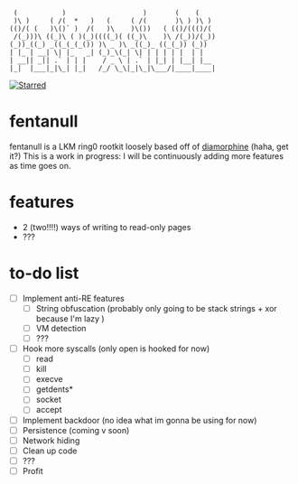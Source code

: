 ```
 (           )                   )       (    (     
 )\ )     ( /(  *   )   (     ( /(       )\ ) )\ )  
(()/( (   )\()` )  /(   )\    )\())   ( (()/((()/(  
 /(_)))\ ((_)\ ( )(_)((((_)( ((_)\    )\ /(_))/(_)) 
(_))_((_) _((_(_(_()) )\ _ )\ _((_)_ ((_(_)) (_))   
| |_ | __| \| |_   _| (_)_\(_| \| | | | | |  | |    
| __|| _|| .` | | |    / _ \ | .` | |_| | |__| |__  
|_|  |___|_|\_| |_|   /_/ \_\|_|\_|\___/|____|____| 
```
[![Starred](https://img.shields.io/github/stars/blacchat/fentanull.svg)](https://github.com/blacchat/fentanull)

# fentanull 
fentanull is a LKM ring0 rootkit loosely based off of [diamorphine](https://github.com/m0nad/diamorphine) (haha, get it?) This is a work in progress: I will be continuously adding more features as time goes on. 

# features 
- 2 (two!!!!) ways of writing to read-only pages 
- ???

# to-do list 
- [ ] Implement anti-RE features 
	- [ ] String obfuscation (probably only going to be stack strings + xor because I'm lazy )
	- [ ] VM detection 
	- [ ] ???
- [ ] Hook more syscalls (only open is hooked for now)
	- [ ] read 
	- [ ] kill 
	- [ ] execve 
	- [ ] getdents\* 
	- [ ] socket
	- [ ] accept 
- [ ] Implement backdoor (no idea what im gonna be using for now)
- [ ] Persistence (coming v soon)
- [ ] Network hiding 
- [ ] Clean up code 
- [ ] ??? 
- [ ] Profit 
